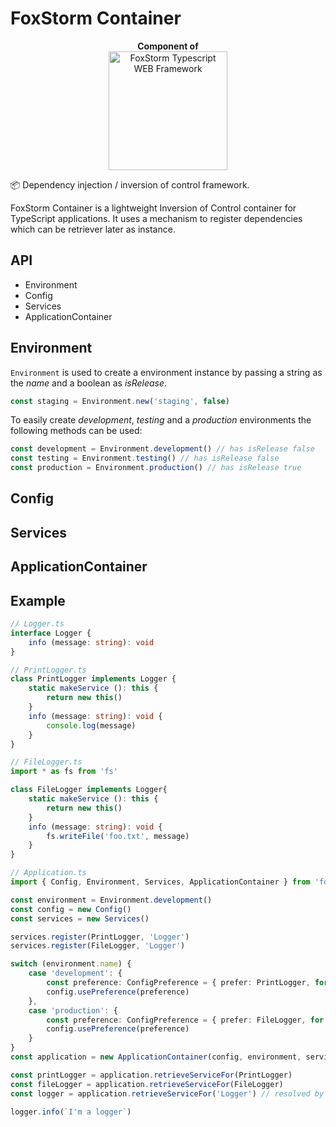 # FoxStorm Container

<p align="center">
  <b>Component of</b>
  <br />
  <img src="https://i.imgur.com/2EmQNvF.png" alt="FoxStorm Typescript WEB Framework" width="190" />
</p>

📦 Dependency injection / inversion of control framework.

FoxStorm Container is a lightweight Inversion of Control container for TypeScript applications. It uses a mechanism to register dependencies which can be retriever later as instance.

## API

* Environment
* Config
* Services
* ApplicationContainer

## Environment

`Environment` is used to create a environment instance by passing a string as the _name_ and a boolean as _isRelease_.

```typescript
const staging = Environment.new('staging', false)
```

To easily create *development*, *testing* and a *production* environments the following methods can be used:

```typescript
const development = Environment.development() // has isRelease false
const testing = Environment.testing() // has isRelease false
const production = Environment.production() // has isRelease true
```

## Config

## Services

## ApplicationContainer

## Example

```typescript
// Logger.ts
interface Logger {
    info (message: string): void
}
```

```typescript
// PrintLogger.ts
class PrintLogger implements Logger {
    static makeService (): this {
        return new this()
    }
    info (message: string): void {
        console.log(message)
    }
}
```

```typescript
// FileLogger.ts
import * as fs from 'fs'

class FileLogger implements Logger{
    static makeService (): this {
        return new this()
    }
    info (message: string): void {
        fs.writeFile('foo.txt', message)
    }
}
```

```typescript
// Application.ts
import { Config, Environment, Services, ApplicationContainer } from 'foxstorm-container'

const environment = Environment.development()
const config = new Config()
const services = new Services()

services.register(PrintLogger, 'Logger')
services.register(FileLogger, 'Logger')

switch (environment.name) {
    case 'development': {
        const preference: ConfigPreference = { prefer: PrintLogger, for: 'Logger' }
        config.usePreference(preference)
    },
    case 'production': {
        const preference: ConfigPreference = { prefer: FileLogger, for: 'Logger' }
        config.usePreference(preference)
    }
}
const application = new ApplicationContainer(config, environment, services)

const printLogger = application.retrieveServiceFor(PrintLogger)
const fileLogger = application.retrieveServiceFor(FileLogger)
const logger = application.retrieveServiceFor('Logger') // resolved by custom preference

logger.info(`I'm a logger`)
```